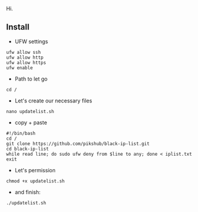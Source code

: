 Hi. 

## Install

- UFW settings

```
ufw allow ssh
ufw allow http
ufw allow https
ufw enable
```

- Path to let go

`cd /`

- Let's create our necessary files

`nano updatelist.sh`

- copy + paste

```
#!/bin/bash
cd /
git clone https://github.com/pikshub/black-ip-list.git
cd black-ip-list
while read line; do sudo ufw deny from $line to any; done < iplist.txt
exit
```

- Let's permission

`chmod +x updatelist.sh`

- and finish:

`./updatelist.sh`
